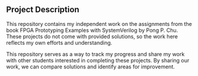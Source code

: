 ## Project Description
This repository contains my independent work on the assignments from the book FPGA Prototyping Examples with SystemVerilog by Pong P. Chu. These projects do not come with provided solutions, so the work here reflects my own efforts and understanding.

This repository serves as a way to track my progress and share my work with other students interested in completing these projects. By sharing our work, we can compare solutions and identify areas for improvement.
